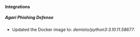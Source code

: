 #### Integrations
##### Agari Phishing Defense
- Updated the Docker image to: *demisto/python3:3.10.11.58677*.
